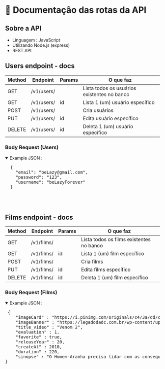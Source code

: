 # 📄 Documentação das rotas da API 

## Sobre a API

 * Linguagem : JavaScript
 * Utilizando Node.js (express)
 * REST API


## Users endpoint - docs

| Method  | Endpoint  | Params        | O que faz   |
| --------------------| ------------- | ----------  | ---------- |
| GET     | /v1/users/|               | Lista todos os usuários existentes no banco |
| GET     | /v1/users/|       id      | Lista 1 (um) usuário específico             | 
| POST    | /v1/users/|               | Cria usuários                               | 
| PUT     | /v1/users/|       id      | Edita usuário específico                    | 
| DELETE  | /v1/users/|       id      | Deleta 1 (um) usuário específico            | 

### Body Request (Users)

<details open>
<summary>Example JSON :</summary>
<pre>
  {
	"email": "beLazy@gmail.com",
	"password": "123",
	"username": "beLazyForever"
  }
</pre>
</details>

<br>
<br>

## Films endpoint - docs

| Method  | Endpoint  | Params        | O que faz   |
| --------------------| ------------- | ----------  | ---------- |
| GET     | /v1/films/|               | Lista todos os films existentes no banco |
| GET     | /v1/films/|       id      | Lista 1 (um) film específico             | 
| POST    | /v1/films/|               | Cria films                               | 
| PUT     | /v1/films/|       id      | Edita films específico                   | 
| DELETE  | /v1/films/|       id      | Deleta 1 (um) film específico            | 

### Body Request (Films)

<details open>
<summary>Example JSON :</summary>
<pre>
 {
	"imageCard" : "https://i.pinimg.com/originals/c4/3a/dd/c43add350b0e44f7cdf36fdc36e0946c.png",
  	"imageBanner" : "https://legadodadc.com.br/wp-content/uploads/2021/11/FD1vP6lWQAMNHQl-1.jpg",
	"title_video" : "Venom 2",
	"evaluation" : 1,
	"favorite" : true,
	"releaseYear" : 20,
	"createAt" : 2010,
	"duration" : 220,
	"sinopse" : "O Homem-Aranha precisa lidar com as consequências da sua verdadeira identidade ter sido descoberta."
}
</pre>
</details>
